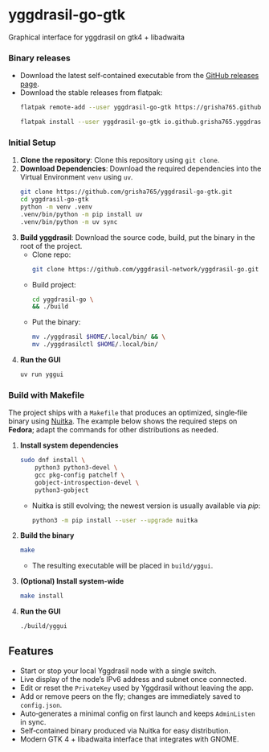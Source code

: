 # yggdrasil-go-gtk
Graphical interface for yggdrasil on gtk4 + libadwaita

### Binary releases

- Download the latest self‑contained executable from the [GitHub releases page](https://github.com/grisha765/yggdrasil-go-gtk/releases).
- Download the stable releases from flatpak:
    ```bash
    flatpak remote-add --user yggdrasil-go-gtk https://grisha765.github.io/yggdrasil-go-gtk/grisha765.flatpakrepo
    ```
    ```bash
    flatpak install --user yggdrasil-go-gtk io.github.grisha765.yggdrasil-go-gtk
    ```

### Initial Setup

1. **Clone the repository**: Clone this repository using `git clone`.
2. **Download Dependencies**: Download the required dependencies into the Virtual Environment `venv` using `uv`.
    ```bash
    git clone https://github.com/grisha765/yggdrasil-go-gtk.git
    cd yggdrasil-go-gtk
    python -m venv .venv
    .venv/bin/python -m pip install uv
    .venv/bin/python -m uv sync
    ```
3. **Build yggdrasil**: Download the source code, build, put the binary in the root of the project.
    - Clone repo:
        ```bash
        git clone https://github.com/yggdrasil-network/yggdrasil-go.git
        ```
    - Build project:
        ```bash
        cd yggdrasil-go \
        && ./build
        ```
    - Put the binary:
        ```bash
        mv ./yggdrasil $HOME/.local/bin/ && \
        mv ./yggdrasilctl $HOME/.local/bin/
        ```
4. **Run the GUI**
    ```bash
    uv run yggui
    ```

### Build with Makefile

The project ships with a `Makefile` that produces an optimized, single‑file binary using [Nuitka](https://nuitka.net). The example below shows the required steps on **Fedora**; adapt the commands for other distributions as needed.

1. **Install system dependencies**
   ```bash
   sudo dnf install \
       python3 python3-devel \
       gcc pkg-config patchelf \
       gobject-introspection-devel \
       python3-gobject
   ```
   - Nuitka is still evolving; the newest version is usually available via *pip*:
       ```bash
       python3 -m pip install --user --upgrade nuitka
       ```

2. **Build the binary**
   ```bash
   make
   ```
   - The resulting executable will be placed in `build/yggui`.

3. **(Optional) Install system‑wide**
   ```bash
   make install
   ```

4. **Run the GUI**
   ```bash
   ./build/yggui
   ```

## Features

- Start or stop your local Yggdrasil node with a single switch.
- Live display of the node’s IPv6 address and subnet once connected.
- Edit or reset the `PrivateKey` used by Yggdrasil without leaving the app.
- Add or remove peers on the fly; changes are immediately saved to `config.json`.
- Auto‑generates a minimal config on first launch and keeps `AdminListen` in sync.
- Self‑contained binary produced via Nuitka for easy distribution.
- Modern GTK 4 + libadwaita interface that integrates with GNOME.
